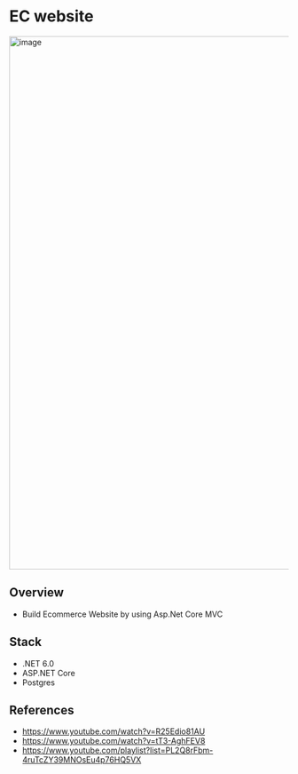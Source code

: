 # EC website
<img width="960" alt="image" src="https://cyfuture.com/blog/ojycekam/2021/05/Key-factors-in-building-ecommerce-websites.jpg">

## Overview
* Build Ecommerce Website by using Asp.Net Core MVC

## Stack
* .NET 6.0
* ASP.NET Core
* Postgres


## References
* https://www.youtube.com/watch?v=R25Edio81AU
* https://www.youtube.com/watch?v=tT3-AghFEV8
* https://www.youtube.com/playlist?list=PL2Q8rFbm-4ruTcZY39MNOsEu4p76HQ5VX


